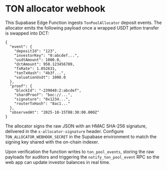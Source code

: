 # TON allocator webhook

This Supabase Edge Function ingests `TonPoolAllocator` deposit events. The
allocator emits the following payload once a wrapped USDT jetton transfer is
swapped into DCT:

```jsonc
{
  "event": {
    "depositId": "123",
    "investorKey": "0:abcdef...",
    "usdtAmount": 1000.0,
    "dctAmount": 950.123456789,
    "fxRate": 1.052631,
    "tonTxHash": "4b3f...",
    "valuationUsdt": 1000.0
  },
  "proof": {
    "blockId": "-239048:2:abcdef",
    "shardProof": "boc://...",
    "signature": "0x1234...",
    "routerTxHash": "8ac1..."
  },
  "observedAt": "2025-10-15T08:30:00.000Z"
}
```

The allocator signs the raw JSON with an HMAC SHA-256 signature, delivered in
the `x-allocator-signature` header. Configure `TON_ALLOCATOR_WEBHOOK_SECRET` in
the Supabase environment to match the signing key shared with the on-chain
indexer.

Upon verification the function writes to `ton_pool_events`, storing the raw
payloads for auditors and triggering the `notify_ton_pool_event` RPC so the web
app can update investor balances in real time.
